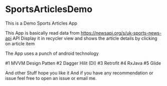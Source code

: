 # SportsArticlesDemo
This is a Demo Sports Articles App

This App is basically read data from https://newsapi.org/s/uk-sports-news-api API
Display it in recycler view and shows the article details by clicking on article item

The App uses a punch of android technology

#1 MVVM Design Patten
#2 Dagger Hilit (DI)
#3 Retrofit
#4 RxJava
#5 Glide

And other Stuff 
hope you like it 
And if you have any recommendation or issue feel free to open an issue or email me.
